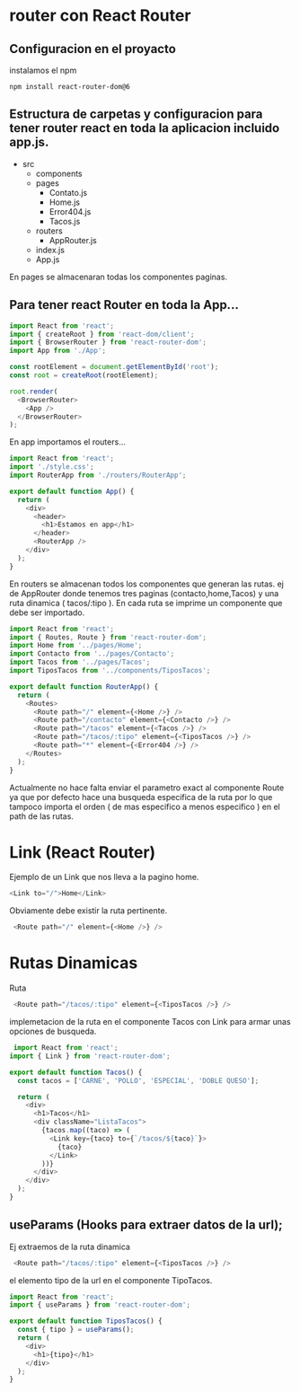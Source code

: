 # router con React Router

## Configuracion en el proyacto

instalamos el npm

```
npm install react-router-dom@6
```

## Estructura de carpetas y configuracion para tener router react en toda la aplicacion incluido app.js.

- src
  - components
  - pages
    - Contato.js
    - Home.js
    - Error404.js
    - Tacos.js
  - routers
    - AppRouter.js
  - index.js
  - App.js

En pages se almacenaran todas los componentes paginas.

## Para tener react Router en toda la App...

```javascript
import React from 'react';
import { createRoot } from 'react-dom/client';
import { BrowserRouter } from 'react-router-dom';
import App from './App';

const rootElement = document.getElementById('root');
const root = createRoot(rootElement);

root.render(
  <BrowserRouter>
    <App />
  </BrowserRouter>
);
```

En app importamos el routers...

```javascript
import React from 'react';
import './style.css';
import RouterApp from './routers/RouterApp';

export default function App() {
  return (
    <div>
      <header>
        <h1>Estamos en app</h1>
      </header>
      <RouterApp />
    </div>
  );
}
```

En routers se almacenan todos los componentes que generan las rutas.
ej de AppRouter donde tenemos tres paginas (contacto,home,Tacos) y una ruta dinamica ( tacos/:tipo ).
En cada ruta se imprime un componente que debe ser importado.

```javascript
import React from 'react';
import { Routes, Route } from 'react-router-dom';
import Home from '../pages/Home';
import Contacto from '../pages/Contacto';
import Tacos from '../pages/Tacos';
import TiposTacos from '../components/TiposTacos';

export default function RouterApp() {
  return (
    <Routes>
      <Route path="/" element={<Home />} />
      <Route path="/contacto" element={<Contacto />} />
      <Route path="/tacos" element={<Tacos />} />
      <Route path="/tacos/:tipo" element={<TiposTacos />} />
      <Route path="*" element={<Error404 />} />
    </Routes>
  );
}
```

Actualmente no hace falta enviar el parametro exact al componente Route ya que por defecto hace una busqueda especifica de la ruta por lo que tampoco importa el orden ( de mas especifico a menos especifico ) en el path de las rutas.

# Link (React Router)

Ejemplo de un Link que nos lleva a la pagino home.

```javascript
<Link to="/">Home</Link>
```

Obviamente debe existir la ruta pertinente.

```javascript
 <Route path="/" element={<Home />} />
```

# Rutas Dinamicas

Ruta

```javascript
 <Route path="/tacos/:tipo" element={<TiposTacos />} />
```

implemetacion de la ruta en el componente Tacos con Link para armar unas opciones de busqueda.

```javascript
 import React from 'react';
import { Link } from 'react-router-dom';

export default function Tacos() {
  const tacos = ['CARNE', 'POLLO', 'ESPECIAL', 'DOBLE QUESO'];

  return (
    <div>
      <h1>Tacos</h1>
      <div className="ListaTacos">
        {tacos.map((taco) => (
          <Link key={taco} to={`/tacos/${taco}`}>
            {taco}
          </Link>
        ))}
      </div>
    </div>
  );
}
```

## useParams (Hooks para extraer datos de la url);

Ej extraemos de la ruta dinamica

```javascript
 <Route path="/tacos/:tipo" element={<TiposTacos />} />
```

el elemento tipo de la url en el componente TipoTacos.

```javascript
import React from 'react';
import { useParams } from 'react-router-dom';

export default function TiposTacos() {
  const { tipo } = useParams();
  return (
    <div>
      <h1>{tipo}</h1>
    </div>
  );
}
```
